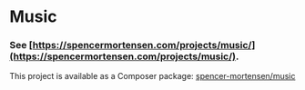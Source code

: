 # Music

### See [https://spencermortensen.com/projects/music/](https://spencermortensen.com/projects/music/).

This project is available as a Composer package:
[spencer-mortensen/music](https://packagist.org/packages/spencer-mortensen/music)
